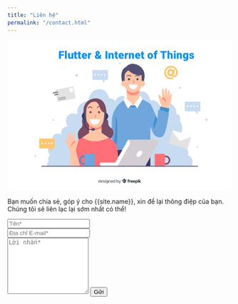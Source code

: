 ```yaml
---
title: "Liên hệ"
permalink: "/contact.html"
---
```


![Flutter IoT](/assets/images/contact-us.jpg)

<form action="https://formspree.io/f/mvonkbwp" method="POST" >  

<p class="mb-4">Bạn muốn chia sẻ, góp ý cho {{site.name}}, xin để lại thông điệp của bạn. Chúng tôi sẽ liên lạc lại sớm nhất có thể!</p>
<div class="form-group row">
<div class="col-md-6">
<input class="form-control" type="text" name="name" placeholder="Tên*" required>
</div>
<div class="col-md-6">
<input class="form-control" type="email" name="_replyto" placeholder="Địa chỉ E-mail*" required>
</div>
</div>
<textarea rows="8" class="form-control mb-3" name="message" placeholder="Lời nhắn*" required></textarea>    
<input class="btn btn-success" type="submit" value="Gửi">
</form>

